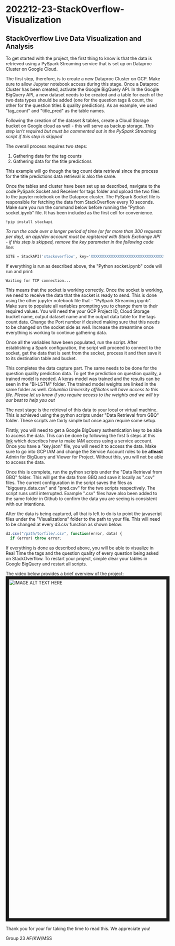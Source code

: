 # 202212-23-StackOverflow-Visualization

## StackOverflow Live Data Visualization and Analysis

To get started with the project, the first thing to know is that the data is retrieved using a PySpark Streaming service that is set up on Dataproc Cluster on Google Cloud.

The first step, therefore, is to create a new Dataproc Cluster on GCP. Make sure to allow Jupyter notebook access during this stage.
Once a Dataproc Cluster has been created, activate the Google BigQuery API. In the Google BigQuery API, a new dataset needs to be created and a table for each of the two data types should be added (one for the question tags & count, the other for the question titles & quality prediction). As an example, we used "tag_count" and "title_pred" as the table names.

Following the creation of the dataset & tables, create a Cloud Storage bucket on Google cloud as well - this will serve as backup storage. *This step isn't required but must be commented out in the PySpark Streaming script if this step is skipped*

The overall process requires two steps:
1. Gathering data for the tag counts
2. Gathering data for the title predictions

This example will go though the tag count data retrieval since the process for the title predictions data retrieval is also the same.

Once the tables and cluster have been set up as described, navigate to the code PySpark Socket and Receiver for tags folder and upload the two files to the jupyter notebook on the Dataproc cluster. The PySpark Socket file is responsible for fetching the data from StackOverflow every 10 seconds. Make sure you run the command below before running the "Python socket.ipynb" file. It has been included as the first cell for convenience.

```!pip install stackapi```

*To run the code over a longer period of time (or for more than 300 requests per day), an app/dev account must be registered with Stack Exchange API - if this step is skipped, remove the key parameter in the following code line:*
```python
SITE = StackAPI('stackoverflow', key='XXXXXXXXXXXXXXXXXXXXXXXXXXXXXXXXXXX')
```

If everything is run as described above, the "Python socket.ipynb" code will run and print:

```Waiting for TCP connection...```

This means that the socket is working correctly. Once the socket is working, we need to receive the data that the socket is ready to send. This is done using the other jupyter notebook file that - "PySpark Streaming.ipynb". Make sure to populate all variables prompting you to change them to their required values. You will need the your GCP Project ID, Cloud Storage bucket name, output dataset name and the output data table for the tags count data. Change the Port number if desired making sure that this needs to be changed on the socket side as well. Increase the streamtime once everything is working to continue gathering data.

Once all the variables have been populated, run the script. After establishing a Spark configuration, the script will proceed to connect to the socket, get the data that is sent from the socket, process it and then save it to its destination table and bucket.

This completes the data capture part. The same needs to be done for the question quality prediction data.
To get the prediction on question quality, a trained model is needed. A keras model was trained and the results can be seen in the "Bi-LSTM" folder. The trained model weights are linked in the same folder as well. *Columbia University affiliates will have access to this file. Please let us know if you require access to the weights and we will try our best to help you out*

The next stage is the retrieval of this data to your local or virtual machine. This is achieved using the python scripts under "Data Retrieval from GBQ" folder.
These scripts are fairly simple but once again require some setup.

Firstly, you will need to get a Google BigQuery authentication key to be able to access the data. This can be done by following the first 5 steps at this [link](https://codelabs.developers.google.com/codelabs/cloud-bigquery-nodejs?fbclid=IwAR0yvS46R5eLX2E2Epyx8Tm9FOFfEEJQsezp9ihuuwBSEHA6VypSCCJYQJ4#3) which describes how to make IAM access using a service account. Once you have a "key.json" file, you will need it to access the data. Make sure to go into GCP IAM and change the Service Account roles to be **atleast** Admin for BigQuery and Viewer for Project. Without this, you will not be able to access the data.

Once this is complete, run the python scripts under the "Data Retrieval from GBQ" folder. This will get the data from GBQ and save it locally as ".csv" files. The current configuration in the script saves the files as "bigquery_data.csv" and "pred.csv" for the two scripts respectively. The script runs until interrupted. Example ".csv" files have also been added to the same folder in Github to confirm the data you are seeing is consistent with our intentions.

After the data is being captured, all that is left to do is to point the javascript files under the "Visualizations" folder to the path to your file. This will need to be changed at every d3.csv function as shown below:

```javascript
d3.csv("/path/to/file/.csv", function(error, data) {
  if (error) throw error;
```

If everything is done as described above, you will be able to visualize in Real Time the tags and the question quality of every question being asked on StackOverflow. To restart your project, simple clear your tables in Google BigQuery and restart all scripts.

The video below provides a brief overview of the project:
<a href="http://www.youtube.com/watch?feature=player_embedded&v=7jOH5gX1w9Q
" target="_blank"><img src="http://img.youtube.com/vi/7jOH5gX1w9Q/0.jpg" 
alt="IMAGE ALT TEXT HERE" width="1920" height="1080" border="10" /></a>

Thank you for your for taking the time to read this. We appreciate you! 

Group 23
AF/KW/MSS
